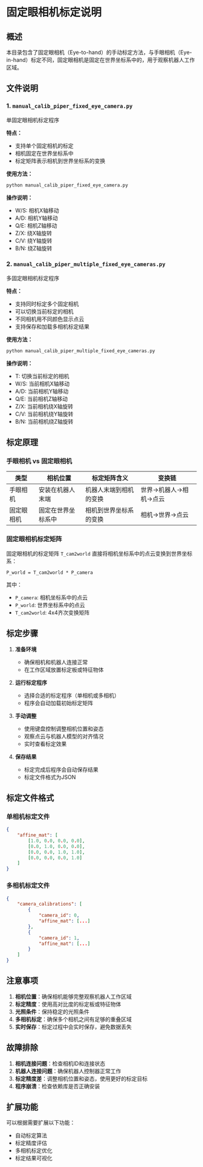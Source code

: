 # 固定眼相机标定说明

## 概述

本目录包含了固定眼相机（Eye-to-hand）的手动标定方法，与手眼相机（Eye-in-hand）标定不同，固定眼相机是固定在世界坐标系中的，用于观察机器人工作区域。

## 文件说明

### 1. `manual_calib_piper_fixed_eye_camera.py`
单固定眼相机标定程序

**特点：**
- 支持单个固定相机的标定
- 相机固定在世界坐标系中
- 标定矩阵表示相机到世界坐标系的变换

**使用方法：**
```bash
python manual_calib_piper_fixed_eye_camera.py
```

**操作说明：**
- W/S: 相机X轴移动
- A/D: 相机Y轴移动
- Q/E: 相机Z轴移动
- Z/X: 绕X轴旋转
- C/V: 绕Y轴旋转
- B/N: 绕Z轴旋转

### 2. `manual_calib_piper_multiple_fixed_eye_cameras.py`
多固定眼相机标定程序

**特点：**
- 支持同时标定多个固定相机
- 可以切换当前标定的相机
- 不同相机用不同颜色显示点云
- 支持保存和加载多相机标定结果

**使用方法：**
```bash
python manual_calib_piper_multiple_fixed_eye_cameras.py
```

**操作说明：**
- T: 切换当前标定的相机
- W/S: 当前相机X轴移动
- A/D: 当前相机Y轴移动
- Q/E: 当前相机Z轴移动
- Z/X: 当前相机绕X轴旋转
- C/V: 当前相机绕Y轴旋转
- B/N: 当前相机绕Z轴旋转

## 标定原理

### 手眼相机 vs 固定眼相机

| 类型 | 相机位置 | 标定矩阵含义 | 变换链 |
|------|----------|--------------|--------|
| 手眼相机 | 安装在机器人末端 | 机器人末端到相机的变换 | 世界→机器人→相机→点云 |
| 固定眼相机 | 固定在世界坐标系中 | 相机到世界坐标系的变换 | 相机→世界→点云 |

### 固定眼相机标定矩阵

固定眼相机的标定矩阵 `T_cam2world` 直接将相机坐标系中的点云变换到世界坐标系：

```
P_world = T_cam2world * P_camera
```

其中：
- `P_camera`: 相机坐标系中的点云
- `P_world`: 世界坐标系中的点云
- `T_cam2world`: 4x4齐次变换矩阵

## 标定步骤

1. **准备环境**
   - 确保相机和机器人连接正常
   - 在工作区域放置标定板或特征物体

2. **运行标定程序**
   - 选择合适的标定程序（单相机或多相机）
   - 程序会自动加载初始标定矩阵

3. **手动调整**
   - 使用键盘控制调整相机位置和姿态
   - 观察点云与机器人模型的对齐情况
   - 实时查看标定效果

4. **保存结果**
   - 标定完成后程序会自动保存结果
   - 标定文件格式为JSON

## 标定文件格式

### 单相机标定文件
```json
{
    "affine_mat": [
        [1.0, 0.0, 0.0, 0.0],
        [0.0, 1.0, 0.0, 0.0],
        [0.0, 0.0, 1.0, 1.0],
        [0.0, 0.0, 0.0, 1.0]
    ]
}
```

### 多相机标定文件
```json
{
    "camera_calibrations": [
        {
            "camera_id": 0,
            "affine_mat": [...]
        },
        {
            "camera_id": 1,
            "affine_mat": [...]
        }
    ]
}
```

## 注意事项

1. **相机位置**：确保相机能够完整观察机器人工作区域
2. **标定精度**：使用高对比度的标定板或特征物体
3. **光照条件**：保持稳定的光照条件
4. **多相机标定**：确保多个相机之间有足够的重叠区域
5. **实时保存**：标定过程中会实时保存，避免数据丢失

## 故障排除

1. **相机连接问题**：检查相机ID和连接状态
2. **机器人连接问题**：确保机器人控制器正常工作
3. **标定精度差**：调整相机位置和姿态，使用更好的标定目标
4. **程序崩溃**：检查依赖库是否正确安装

## 扩展功能

可以根据需要扩展以下功能：
- 自动标定算法
- 标定精度评估
- 多相机标定优化
- 标定结果可视化
